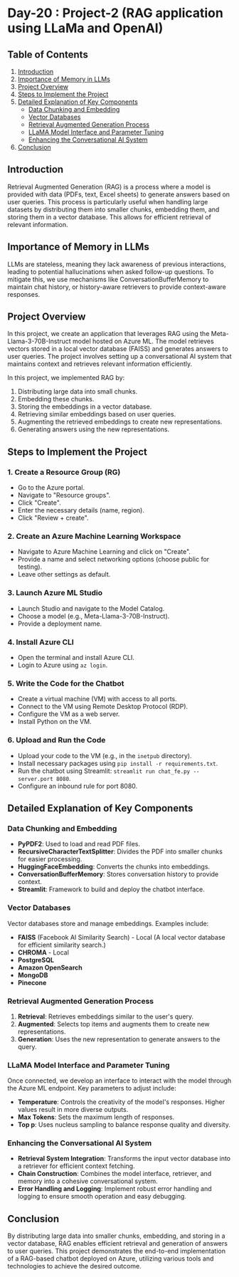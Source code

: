 # Day-20 : Project-2 (RAG application using LLaMa and OpenAI)

## Table of Contents
1. [Introduction](#introduction)
2. [Importance of Memory in LLMs](#importance-of-memory-in-llms)
3. [Project Overview](#project-overview)
4. [Steps to Implement the Project](#steps-to-implement-the-project)
5. [Detailed Explanation of Key Components](#detailed-explanation-of-key-components)
    - [Data Chunking and Embedding](#data-chunking-and-embedding)
    - [Vector Databases](#vector-databases)
    - [Retrieval Augmented Generation Process](#retrieval-augmented-generation-process)
    - [LLaMA Model Interface and Parameter Tuning](#llama-model-interface-and-parameter-tuning)
    - [Enhancing the Conversational AI System](#enhancing-the-conversational-ai-system)
6. [Conclusion](#conclusion)

## Introduction
Retrieval Augmented Generation (RAG) is a process where a model is provided with data (PDFs, text, Excel sheets) to generate answers based on user queries. This process is particularly useful when handling large datasets by distributing them into smaller chunks, embedding them, and storing them in a vector database. This allows for efficient retrieval of relevant information.

## Importance of Memory in LLMs
LLMs are stateless, meaning they lack awareness of previous interactions, leading to potential hallucinations when asked follow-up questions. To mitigate this, we use mechanisms like ConversationBufferMemory to maintain chat history, or history-aware retrievers to provide context-aware responses.

## Project Overview
In this project, we create an application that leverages RAG using the Meta-Llama-3-70B-Instruct model hosted on Azure ML. The model retrieves vectors stored in a local vector database (FAISS) and generates answers to user queries. The project involves setting up a conversational AI system that maintains context and retrieves relevant information efficiently.

In this project, we implemented RAG by:
1. Distributing large data into small chunks.
2. Embedding these chunks.
3. Storing the embeddings in a vector database.
4. Retrieving similar embeddings based on user queries.
5. Augmenting the retrieved embeddings to create new representations.
6. Generating answers using the new representations.

## Steps to Implement the Project

### 1. Create a Resource Group (RG)
- Go to the Azure portal.
- Navigate to "Resource groups".
- Click "Create".
- Enter the necessary details (name, region).
- Click "Review + create".

### 2. Create an Azure Machine Learning Workspace
- Navigate to Azure Machine Learning and click on "Create".
- Provide a name and select networking options (choose public for testing).
- Leave other settings as default.

### 3. Launch Azure ML Studio
- Launch Studio and navigate to the Model Catalog.
- Choose a model (e.g., Meta-Llama-3-70B-Instruct).
- Provide a deployment name.

### 4. Install Azure CLI
- Open the terminal and install Azure CLI.
- Login to Azure using `az login`.

### 5. Write the Code for the Chatbot
- Create a virtual machine (VM) with access to all ports.
- Connect to the VM using Remote Desktop Protocol (RDP).
- Configure the VM as a web server.
- Install Python on the VM.

### 6. Upload and Run the Code
- Upload your code to the VM (e.g., in the `inetpub` directory).
- Install necessary packages using `pip install -r requirements.txt`.
- Run the chatbot using Streamlit: `streamlit run chat_fe.py --server.port 8080`.
- Configure an inbound rule for port 8080.

## Detailed Explanation of Key Components

### Data Chunking and Embedding
- **PyPDF2**: Used to load and read PDF files.
- **RecursiveCharacterTextSplitter**: Divides the PDF into smaller chunks for easier processing.
- **HuggingFaceEmbedding**: Converts the chunks into embeddings.
- **ConversationBufferMemory**: Stores conversation history to provide context.
- **Streamlit**: Framework to build and deploy the chatbot interface.

### Vector Databases
Vector databases store and manage embeddings. Examples include:
- **FAISS** (Facebook AI Similarity Search) - Local (A local vector database for efficient similarity search.)
- **CHROMA** - Local
- **PostgreSQL**
- **Amazon OpenSearch**
- **MongoDB**
- **Pinecone**

### Retrieval Augmented Generation Process
1. **Retrieval**: Retrieves embeddings similar to the user's query.
2. **Augmented**: Selects top items and augments them to create new representations.
3. **Generation**: Uses the new representation to generate answers to the query.

### LLaMA Model Interface and Parameter Tuning
Once connected, we develop an interface to interact with the model through the Azure ML endpoint. Key parameters to adjust include:
- **Temperature**: Controls the creativity of the model's responses. Higher values result in more diverse outputs.
- **Max Tokens**: Sets the maximum length of responses.
- **Top p**: Uses nucleus sampling to balance response quality and diversity.

### Enhancing the Conversational AI System
- **Retrieval System Integration**: Transforms the input vector database into a retriever for efficient context fetching.
- **Chain Construction**: Combines the model interface, retriever, and memory into a cohesive conversational system.
- **Error Handling and Logging**: Implement robust error handling and logging to ensure smooth operation and easy debugging.


## Conclusion
By distributing large data into smaller chunks, embedding, and storing in a vector database, RAG enables efficient retrieval and generation of answers to user queries. This project demonstrates the end-to-end implementation of a RAG-based chatbot deployed on Azure, utilizing various tools and technologies to achieve the desired outcome.
